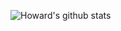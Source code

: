 ![Howard's github stats](https://github-readme-stats.vercel.app/api?username=zamhown&show_icons=true&theme=transparent)
